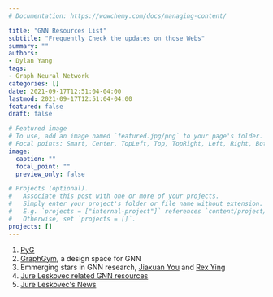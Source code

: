 ```yaml
---
# Documentation: https://wowchemy.com/docs/managing-content/

title: "GNN Resources List"
subtitle: "Frequently Check the updates on those Webs"
summary: ""
authors: 
- Dylan Yang
tags: 
- Graph Neural Network
categories: []
date: 2021-09-17T12:51:04-04:00
lastmod: 2021-09-17T12:51:04-04:00
featured: false
draft: false

# Featured image
# To use, add an image named `featured.jpg/png` to your page's folder.
# Focal points: Smart, Center, TopLeft, Top, TopRight, Left, Right, BottomLeft, Bottom, BottomRight.
image:
  caption: ""
  focal_point: ""
  preview_only: false

# Projects (optional).
#   Associate this post with one or more of your projects.
#   Simply enter your project's folder or file name without extension.
#   E.g. `projects = ["internal-project"]` references `content/project/deep-learning/index.md`.
#   Otherwise, set `projects = []`.
projects: []
---
```


1. [PyG](https://pytorch-geometric.readthedocs.io/en/latest/)
1. [GraphGym](https://snap.stanford.edu/gnn-design/), a design space for GNN
1. Emmerging stars in GNN research, [Jiaxuan You](https://cs.stanford.edu/people/jiaxuan/) and [Rex Ying](https://cs.stanford.edu/people/rexy/index.html)
1. [Jure Leskovec related GNN resources](http://snap.stanford.edu/index.html)
1. [Jure Leskovec's News](https://cs.stanford.edu/people/jure/)